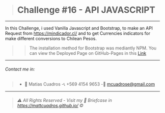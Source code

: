 ># Challenge #16 - **API JAVASCRIPT**

---

In this Challenge, i used Vanilla Javascript and Bootstrap, to make an API Request from <a href="https://mindicador.cl/">https://mindicador.cl/</a> and to get Currencies  indicators for make different conversions to Chilean Pesos.

>>The  installation method for Bootstrap was mediantly NPM.
You can view the Deployed Page on GitHub-Pages in this <a href="https://mattcuadros.github.io/Challenge16_API_JS/" target="_blank">Link</a>

---

###### Contact me in:
>-	:bust_in_silhouette:  Matias Cuadros
>-:telephone_receiver:  +569 4154 9653
>-:email: <a href="mailto:mcuadrose@gmail.com" target="_blank">mcuadrose@gmail.com</a>



---
>###### :warning: *All Rights Reserved - Visit my :briefcase: Briefcase in* <a href="https://mattcuadros.github.io/" target="_blank">https://mattcuadros.github.io/</a> :copyright: 
